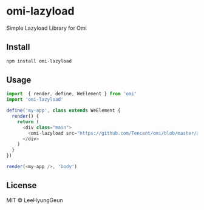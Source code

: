 # omi-lazyload

Simple Lazyload Library for Omi

## Install

```js
npm install omi-lazyload
```

## Usage

```js
import  { render, define, WeElement } from 'omi'
import 'omi-lazyload'

define('my-app', class extends WeElement {
  render() {
    return (
      <div class="main">
        <omi-lazyload src="https://github.com/Tencent/omi/blob/master/assets/omi-logo.svg" />
      </div>
    )
  }
})

render(<my-app />, 'body')
```

## License

MIT © LeeHyungGeun